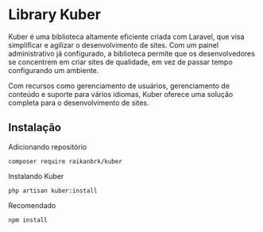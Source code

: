 # Library Kuber
Kuber é uma biblioteca altamente eficiente criada com Laravel, que visa simplificar e agilizar o desenvolvimento de sites. Com um painel administrativo já configurado, a biblioteca permite que os desenvolvedores se concentrem em criar sites de qualidade, em vez de passar tempo configurando um ambiente.

Com recursos como gerenciamento de usuários, gerenciamento de conteúdo e suporte para vários idiomas, Kuber oferece uma solução completa para o desenvolvimento de sites. 

## Instalação
Adicionando repositório
```
composer require raikanbrk/kuber
```

Instalando Kuber
```
php artisan kuber:install
```

Recomendado
```
npm install
```
